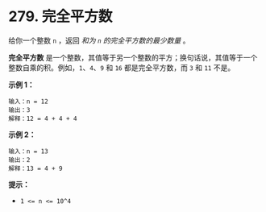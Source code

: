 # 279. 完全平方数

给你一个整数 `n` ，返回 *和为 `n` 的完全平方数的最少数量* 。

**完全平方数** 是一个整数，其值等于另一个整数的平方；换句话说，其值等于一个整数自乘的积。例如，`1`、`4`、`9` 和 `16` 都是完全平方数，而 `3` 和 `11` 不是。

**示例 1：**

```()
输入：n = 12
输出：3 
解释：12 = 4 + 4 + 4
```

**示例 2：**

```()
输入：n = 13
输出：2
解释：13 = 4 + 9
```

**提示：**

- `1 <= n <= 10^4`
